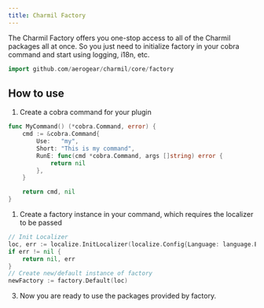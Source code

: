 ```yaml
---
title: Charmil Factory
---
```

The Charmil Factory offers you one-stop access to all of the Charmil packages all at once. So you just need to initialize factory in your cobra command and start using logging, i18n, etc. 
```go
import github.com/aerogear/charmil/core/factory
```

## How to use

1. Create a cobra command for your plugin
```go
func MyCommand() (*cobra.Command, error) {
	cmd := &cobra.Command{
		Use:   "my",
		Short: "This is my command",
		RunE: func(cmd *cobra.Command, args []string) error {
			return nil
		},
	}

	return cmd, nil
}
```

1. Create a factory instance in your command, which requires the localizer to be passed
```go
// Init Localizer
loc, err := localize.InitLocalizer(localize.Config{Language: language.English, Path: "active.en.yaml"})
if err != nil {
    return nil, err
}
// Create new/default instance of factory
newFactory := factory.Default(loc)
```

3. Now you are ready to use the packages provided by factory.


